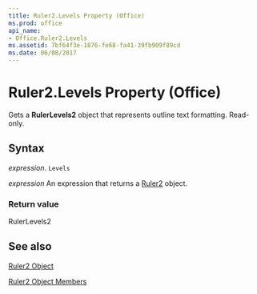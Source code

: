 ```yaml
---
title: Ruler2.Levels Property (Office)
ms.prod: office
api_name:
- Office.Ruler2.Levels
ms.assetid: 7bf64f3e-1876-fe68-fa41-39fb909f89cd
ms.date: 06/08/2017
---
```



# Ruler2.Levels Property (Office)

Gets a  **RulerLevels2** object that represents outline text formatting. Read-only.


## Syntax

 _expression_. `Levels`

 _expression_ An expression that returns a [Ruler2](./Office.Ruler2.md) object.


### Return value

RulerLevels2


## See also


[Ruler2 Object](Office.Ruler2.md)



[Ruler2 Object Members](./overview/Library-Reference/ruler2-members-office.md)

